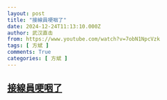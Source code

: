 ```yaml
---
layout: post
title: "接線員哽咽了"
date: 2024-12-24T11:13:10.000Z
author: 武汉直击
from: https://www.youtube.com/watch?v=7obN1NpcVzk
tags: [ 方斌 ]
comments: True
categories: [ 方斌 ]
---
```

<!--1735038790000-->
[接線員哽咽了](https://www.youtube.com/watch?v=7obN1NpcVzk)
------

<div>

</div>
